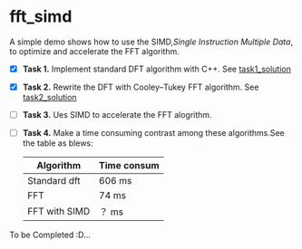 # fft_simd
A simple demo shows how to use the SIMD,*Single Instruction Multiple Data*, to optimize and accelerate the FFT algorithm.

- [x] **Task 1.** Implement standard DFT algorithm with C++. See [task1_solution]()

- [x] **Task 2.** Rewrite the DFT with Cooley–Tukey FFT algorithm. See [task2_solution]()

- [ ] **Task 3.** Ues SIMD to accelerate the FFT alogrithm.

- [ ] **Task 4.** Make a time consuming contrast among these algorithms.See the table as blews:

  | Algorithm     | Time consum |
  | ------------- | ----------- |
  | Standard dft  | 606 ms      |
  | FFT           | 74 ms       |
  | FFT with SIMD | ？ ms       |


To be Completed :D...
